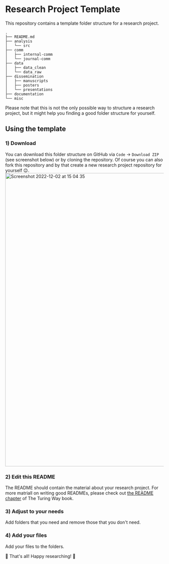# Research Project Template

This repository contains a template folder structure for a research project.

```
.
├── README.md
├── analysis
│   └── src
├── comm
│   ├── internal-comm
│   └── journal-comm
├── data
│   ├── data_clean
│   └── data_raw
├── dissemination
│   ├── manuscripts
│   ├── posters
│   └── presentations
├── documentation
└── misc
```

Please note that this is not the only possible way to structure a research project, but it might help you finding a good folder structure for yourself.

## Using the template

### 1) Download

You can download this folder structure on GitHub via `Code` -> `Download ZIP` (see screenshot below) or by cloning the repository. Of course you can also fork this repository and by that create a new research project repository for yourself :wink:.
<img width="933" alt="Screenshot 2022-12-02 at 15 04 35" src="https://user-images.githubusercontent.com/14146757/205311114-badd0aca-b862-46f0-af34-52a389a89fd9.png">

### 2) Edit this README

The README should contain the material about your research project. For more matriall on writing good READMEs, please check out [the README chapter](https://the-turing-way.netlify.app/project-design/project-repo/project-repo-readme.html?highlight=readme) of The Turing Way book.

### 3) Adjust to your needs

Add folders that you need and remove those that you don't need.

### 4) Add your files

Add your files to the folders. 


:tada: That's all! Happy researching! :tada:
